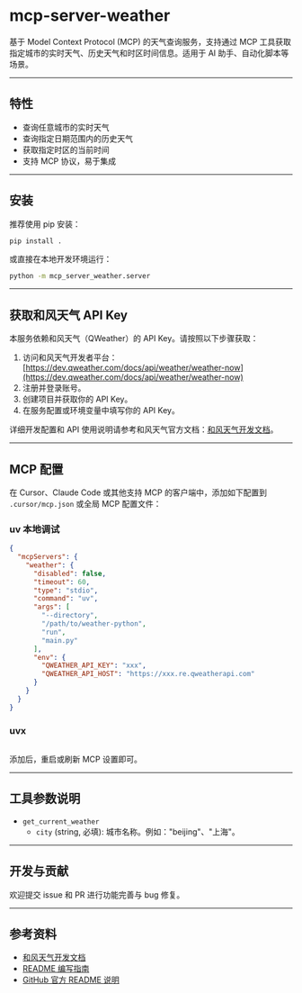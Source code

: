 # mcp-server-weather

基于 Model Context Protocol (MCP) 的天气查询服务，支持通过 MCP 工具获取指定城市的实时天气、历史天气和时区时间信息。适用于 AI 助手、自动化脚本等场景。

---

## 特性
- 查询任意城市的实时天气
- 查询指定日期范围内的历史天气
- 获取指定时区的当前时间
- 支持 MCP 协议，易于集成

---

## 安装

推荐使用 pip 安装：

```bash
pip install .
```

或直接在本地开发环境运行：

```bash
python -m mcp_server_weather.server
```

---

## 获取和风天气 API Key

本服务依赖和风天气（QWeather）的 API Key。请按照以下步骤获取：

1. 访问和风天气开发者平台：[https://dev.qweather.com/docs/api/weather/weather-now](https://dev.qweather.com/docs/api/weather/weather-now)
2. 注册并登录账号。
3. 创建项目并获取你的 API Key。
4. 在服务配置或环境变量中填写你的 API Key。

详细开发配置和 API 使用说明请参考和风天气官方文档：[和风天气开发文档](https://dev.qweather.com/docs/)。

---

## MCP 配置

在 Cursor、Claude Code 或其他支持 MCP 的客户端中，添加如下配置到 `.cursor/mcp.json` 或全局 MCP 配置文件：

### uv 本地调试

```json
{
  "mcpServers": {
    "weather": {
      "disabled": false,
      "timeout": 60,
      "type": "stdio",
      "command": "uv",
      "args": [
        "--directory",
        "/path/to/weather-python",
        "run",
        "main.py"
      ],
      "env": {
        "QWEATHER_API_KEY": "xxx",
        "QWEATHER_API_HOST": "https://xxx.re.qweatherapi.com"
      }
    }
  }
}
```

### uvx

```json

```

添加后，重启或刷新 MCP 设置即可。

---

## 工具参数说明

- `get_current_weather`
  - `city` (string, 必填): 城市名称。例如："beijing"、"上海"。

---

## 开发与贡献

欢迎提交 issue 和 PR 进行功能完善与 bug 修复。

---

## 参考资料
- [和风天气开发文档](https://dev.qweather.com/docs/)
- [README 编写指南](https://github.com/Tinymrsb/READMEhowto)
- [GitHub 官方 README 说明](https://docs.github.com/en/repositories/managing-your-repositorys-settings-and-features/customizing-your-repository/about-readmes)

